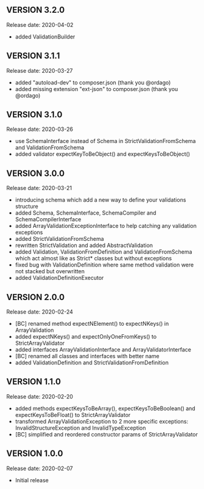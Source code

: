 VERSION 3.2.0
-------------
Release date: 2020-04-02

 - added ValidationBuilder

VERSION 3.1.1
-------------
Release date: 2020-03-27

 - added "autoload-dev" to composer.json (thank you @ordago)
 - added missing extension "ext-json" to composer.json (thank you @ordago)

VERSION 3.1.0
-------------
Release date: 2020-03-26

 - use SchemaInterface instead of Schema in StrictValidationFromSchema and ValidationFromSchema
 - added validator expectKeyToBeObject() and expectKeysToBeObject()

VERSION 3.0.0
-------------
Release date: 2020-03-21

 - introducing schema which add a new way to define your validations structure
 - added Schema, SchemaInterface, SchemaCompiler and SchemaCompilerInterface
 - added ArrayValidationExceptionInterface to help catching any validation exceptions
 - added StrictValidationFromSchema
 - rewritten StrictValidation and added AbstractValidation
 - added Validation, ValidationFromDefinition and ValidationFromSchema
   which act almost like as Strict* classes but without exceptions
 - fixed bug with ValidationDefinition where same method validation were not stacked but overwritten
 - added ValidationDefinitionExecutor

VERSION 2.0.0
-------------
Release date: 2020-02-24

 - [BC] renamed method expectNElement() to expectNKeys() in ArrayValidation
 - added expectNKeys() and expectOnlyOneFromKeys() to StrictArrayValidator
 - added interfaces ArrayValidationInterface and ArrayValidatorInterface
 - [BC] renamed all classes and interfaces with better name
 - added ValidationDefinition and StrictValidationFromDefinition

VERSION 1.1.0
-------------
Release date: 2020-02-20

 - added methods expectKeysToBeArray(), expectKeysToBeBoolean() and expectKeysToBeFloat() to StrictArrayValidator
 - transformed ArrayValidationException to 2 more specific exceptions: InvalidStructureException and InvalidTypeException
 - [BC] simplified and reordered constructor params of StrictArrayValidator

VERSION 1.0.0
-------------
Release date: 2020-02-07

 - Initial release